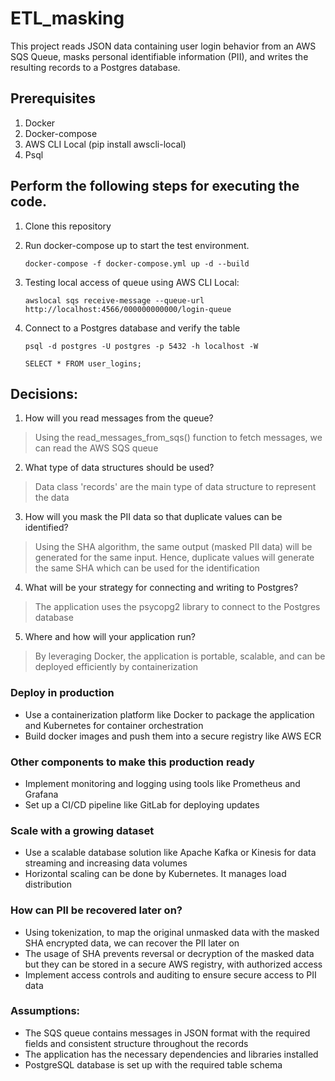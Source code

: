 # ETL_masking
This project reads JSON data containing user login behavior from an AWS SQS Queue, masks personal identifiable information (PII), and writes the resulting records to a Postgres database.

## Prerequisites
1. Docker 
2. Docker-compose 
3. AWS CLI Local (pip install awscli-local)
4. Psql

## Perform the following steps for executing the code. 
1. Clone this repository 
2. Run docker-compose up to start the test environment.
   ```
   docker-compose -f docker-compose.yml up -d --build
   ``` 
3. Testing local access of queue using AWS CLI Local:
   ```
   awslocal sqs receive-message --queue-url http://localhost:4566/000000000000/login-queue
   ```

5. Connect to a Postgres database and verify the table
   ```
   psql -d postgres -U postgres -p 5432 -h localhost -W
   ```
   ```
   SELECT * FROM user_logins;
   ```
   
## Decisions: 
1. How will you read messages from the queue?
> Using the read_messages_from_sqs() function to fetch messages, we can read the AWS SQS queue

2. What type of data structures should be used?
> Data class 'records' are the main type of data structure to represent the data

3. How will you mask the PII data so that duplicate values can be identified?
> Using the SHA algorithm, the same output (masked PII data) will be generated for the same input. Hence, duplicate values will generate the same SHA which can be used for the identification
    
4. What will be your strategy for connecting and writing to Postgres?
> The application uses the psycopg2 library to connect to the Postgres database

5. Where and how will your application run?
> By leveraging Docker, the application is portable, scalable, and can be deployed efficiently by containerization

### Deploy in production
- Use a containerization platform like Docker to package the application and Kubernetes for container orchestration
- Build docker images and push them into a secure registry like AWS ECR

### Other components to make this production ready
- Implement monitoring and logging using tools like Prometheus and Grafana
- Set up a CI/CD pipeline like GitLab for deploying updates

### Scale with a growing dataset
- Use a scalable database solution like Apache Kafka or Kinesis for data streaming and increasing data volumes
- Horizontal scaling can be done by Kubernetes. It manages load distribution

### How can PII be recovered later on?
- Using tokenization, to map the original unmasked data with the masked SHA encrypted data, we can recover the PII later on
- The usage of SHA prevents reversal or decryption of the masked data but they can be stored in a secure AWS registry, with authorized access
- Implement access controls and auditing to ensure secure access to PII data

### Assumptions: 
- The SQS queue contains messages in JSON format with the required fields and consistent structure throughout the records
- The application has the necessary dependencies and libraries installed
- PostgreSQL database is set up with the required table schema
  

 



